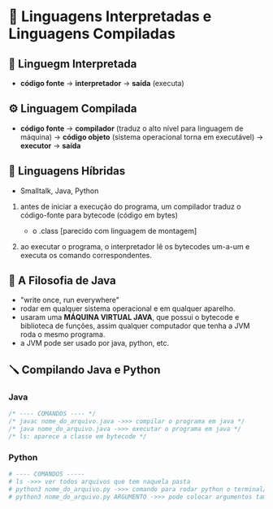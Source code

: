 # 👾 Linguagens Interpretadas e Linguagens Compiladas

## 📖 Linguegm Interpretada
- **código fonte** -> **interpretador** -> **saída** (executa)

## ⚙️ Linguagem Compilada
- **código fonte** -> **compilador** (traduz o alto nível para linguagem de máquina) -> **código objeto** (sistema operacional torna em executável) -> **executor** -> **saída**

## 🐧 Linguagens Híbridas
- Smalltalk, Java, Python

1. antes de iniciar a execução do programa, um compilador traduz o código-fonte para bytecode (código em bytes)
    - o .class [parecido com linguagem de montagem]

2. ao executar o programa, o interpretador lê os bytecodes um-a-um e executa os comando correspondentes.

## 🍵 A Filosofia de Java
- "write once, run everywhere"
- rodar em qualquer sistema operacional e em qualquer aparelho.
- usaram uma **MÁQUINA VIRTUAL JAVA**, que possui o bytecode e biblioteca de funções, assim qualquer computador que tenha a JVM roda o mesmo programa.
- a JVM pode ser usado por java, python, etc.

## 🪛 Compilando Java e Python
### Java 

```java
/* ---- COMANDOS ---- */
/* javac nome_do_arquivo.java ->>> compilar o programa em java */
/* java nome_do_arquivo.java ->>> executar o programa em java */
/* ls: aparece a classe em bytecode */
```

### Python
```python
# ---- COMANDOS -----
# ls ->>> ver todos arquivos que tem naquela pasta
# python3 nome_do_arquivo.py ->>> comando para rodar python o terminal/ executar o programa
# python3 nome_do_arquivo.py ARGUMENTO ->>> pode colocar argumentos também com o argv
```